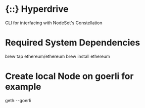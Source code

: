 # {::} Hyperdrive
CLI for interfacing with NodeSet's Constellation

# Required System Dependencies
brew tap ethereum/ethereum
brew install ethereum

# Create local Node on goerli for example
geth --goerli
